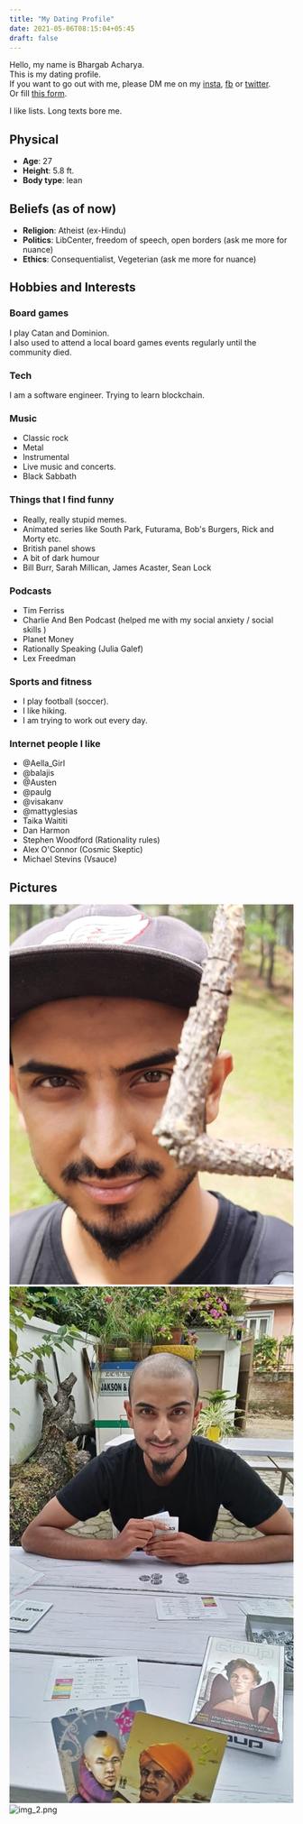```yaml
---
title: "My Dating Profile"
date: 2021-05-06T08:15:04+05:45
draft: false
---
```


Hello, my name is Bhargab Acharya.  
This is my dating profile.  
If you want to go out with me, please DM me on my [insta](https://www.instagram.com/mehawwwww/), [fb](https://www.facebook.com/var.grub.5/) or [twitter](https://twitter.com/bhrg3se).    
Or fill [this form](https://docs.google.com/forms/d/e/1FAIpQLSd9zOIhPoa41wfrM_5Psbho6fDtSkMNHI0UqWIVm_uIKVgG2w/viewform?usp=sf_link).



I like lists. Long texts bore me.   


## Physical
- **Age**: 27
- **Height**: 5.8 ft.
- **Body type**: lean

## Beliefs (as of now)
- **Religion**: Atheist (ex-Hindu)
- **Politics**: LibCenter, freedom of speech, open borders (ask me more for nuance)
- **Ethics**: Consequentialist, Vegeterian (ask me more for nuance)

## Hobbies and Interests
### Board games
I play Catan and Dominion.  
I also used to attend a local board games events regularly until the community died.  


### Tech
I am a software engineer. Trying to learn blockchain.

### Music
- Classic rock
- Metal
- Instrumental
- Live music and concerts. 
- Black Sabbath

### Things that I find funny
- Really, really stupid memes. 
- Animated series like South Park, Futurama, Bob's Burgers, Rick and Morty etc.
- British panel shows
- A bit of dark humour
- Bill Burr, Sarah Millican, James Acaster, Sean Lock

### Podcasts
- Tim Ferriss 
- Charlie And Ben Podcast  (helped me with my social anxiety / social skills )
- Planet Money 
- Rationally Speaking (Julia Galef)
- Lex Freedman

### Sports and fitness
- I play football (soccer).
- I like hiking.
- I am trying to work out every day.


### Internet people I like
- @Aella_Girl
- @balajis
- @Austen
- @paulg
- @visakanv
- @mattyglesias
- Taika Waititi
- Dan Harmon
- Stephen Woodford (Rationality rules)
- Alex O'Connor (Cosmic Skeptic)
- Michael Stevins (Vsauce)



## Pictures

![img.png](/img.png)
![img_1.png](/img_1.png)
![img_2.png](/img_2.png)
